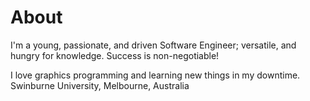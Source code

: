 # About
I'm a young, passionate, and driven Software Engineer; versatile, and hungry for knowledge. Success is non-negotiable!

I love graphics programming and learning new things in my downtime.
Swinburne University, Melbourne, Australia
